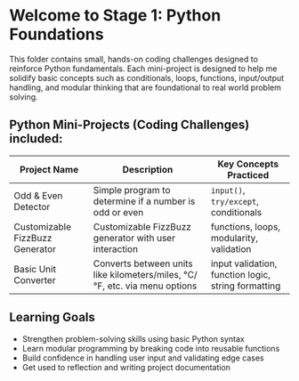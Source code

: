 # Welcome to Stage 1: Python Foundations

This folder contains small, hands-on coding challenges designed to reinforce Python fundamentals. Each mini-project is designed to help me solidify basic concepts such as conditionals, loops, functions, input/output handling, and modular thinking that are foundational to real world problem solving.

## Python Mini-Projects (Coding Challenges) included:
| Project Name       | Description                                               | Key Concepts Practiced                  |
|--------------------|-----------------------------------------------------------|------------------------------------------|
| Odd & Even Detector | Simple program to determine if a number is odd or even   | `input()`, `try/except`, conditionals    |
| Customizable FizzBuzz Generator    | Customizable FizzBuzz generator with user interaction     | functions, loops, modularity, validation |
| Basic Unit Converter          | Converts between units like kilometers/miles, °C/°F, etc. via menu options | input validation, function logic, string formatting |

## Learning Goals
- Strengthen problem-solving skills using basic Python syntax
- Learn modular programming by breaking code into reusable functions
- Build confidence in handling user input and validating edge cases
- Get used to reflection and writing project documentation

